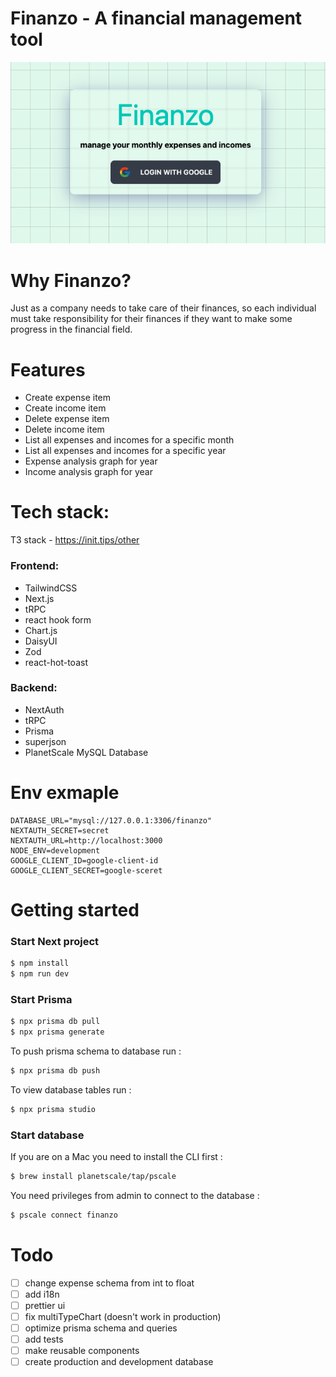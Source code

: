 # Finanzo - A financial management tool

<img src="pictures/Screenshot 2022-06-12 at 22.30.22 (2).png" alt="logo"/>

# Why Finanzo?
Just as a company needs to take care of their finances, so each individual must take responsibility for their finances
if they want to make some progress in the financial field.

# Features
- Create expense item
- Create income item
- Delete expense item
- Delete income item
- List all expenses and incomes for a specific month
- List all expenses and incomes for a specific year
- Expense analysis graph for year
- Income analysis graph for year

[//]: # (<img src="pictures/Screenshot 2022-06-12 at 22.54.16 &#40;2&#41;.png" />)

[//]: # (<img src="pictures/Screenshot 2022-06-12 at 22.54.43 &#40;2&#41;.png"/>)

[//]: # ()

[//]: # ()

# Tech stack:

T3 stack - https://init.tips/other

### Frontend:

- TailwindCSS
- Next.js
- tRPC
- react hook form
- Chart.js
- DaisyUI
- Zod
- react-hot-toast

### Backend:

- NextAuth
- tRPC
- Prisma
- superjson
- PlanetScale MySQL Database

# Env exmaple

```dotenv
DATABASE_URL="mysql://127.0.0.1:3306/finanzo"
NEXTAUTH_SECRET=secret
NEXTAUTH_URL=http://localhost:3000
NODE_ENV=development
GOOGLE_CLIENT_ID=google-client-id
GOOGLE_CLIENT_SECRET=google-sceret
```

# Getting started

### Start Next project

```bash
$ npm install
$ npm run dev
```

### Start Prisma

```bash
$ npx prisma db pull
$ npx prisma generate
```

To push prisma schema to database run :

```bash
$ npx prisma db push
```

To view database tables run :

```bash
$ npx prisma studio
```

### Start database

If you are on a Mac you need to install the CLI first :

```bash
$ brew install planetscale/tap/pscale
```

You need privileges from admin to connect to the database :
```bash
$ pscale connect finanzo
```

# Todo

- [ ] change expense schema from int to float
- [ ] add i18n
- [ ] prettier ui
- [ ] fix multiTypeChart (doesn't work in production)
- [ ] optimize prisma schema and queries
- [ ] add tests
- [ ] make reusable components
- [ ] create production and development database